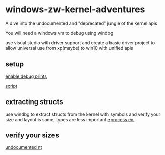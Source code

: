# windows-zw-kernel-adventures
A dive into the undocumented and "deprecated" jungle of the kernel apis

You will need a windows vm to debug using windbg

use visual studio with driver support and create a basic driver project to allow universal use from xp(maybe) to win10 with unified apis

## setup
[enable debug prints](http://www.osronline.com/article.cfm?article=295)

[script](https://gist.github.com/jonobrien/3c697f5406305d0ce1d52f410d5aeaf4)

## extracting structs
use windbg to extract structs from the kernel with symbols and verify your size and layout is same, types are less important
[eprocess ex.](https://social.msdn.microsoft.com/Forums/windowsdesktop/en-US/e18c1f8c-14e3-40b3-8764-205cdae37109/parsing-systemprocessinformation-list-?forum=windbg)

## verify your sizes
[undocumented nt](https://stackoverflow.com/q/3310992)

